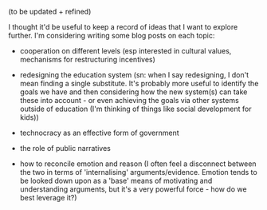 (to be updated + refined)

I thought it'd be useful to keep a record of ideas that I want to explore further. I'm considering writing some blog posts on each topic:

- cooperation on different levels (esp interested in cultural values, mechanisms for restructuring incentives)

- redesigning the education system (sn: when I say redesigning, I don't mean finding a single substitute. It's probably more useful to identify the goals we have and then considering how the new system(s) can take these into account - or even achieving the goals via other systems outside of education (I'm thinking of things like social development for kids))

- technocracy as an effective form of government 

- the role of public narratives 

- how to reconcile emotion and reason (I often feel a disconnect between the two in terms of 'internalising' arguments/evidence. Emotion tends to be looked down upon as a 'base' means of motivating and understanding arguments, but it's a very powerful force - how do we best leverage it?) 
